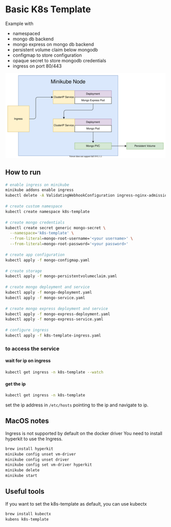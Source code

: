 # Basic K8s Template

Example with

* namespaced
* mongo db backend
* mongo express on mongo db backend
* persistent volume claim below mongodb
* configmap to store configuration
* opaque secret to store mongodb credentials
* ingress on port 80/443

![node diagram](docs/node.svg?raw=true "Node Diagram")

## How to run

```bash
# enable ingress on minikube
minikube addons enable ingress
kubectl delete -A ValidatingWebhookConfiguration ingress-nginx-admission

# create custom namespace
kubectl create namespace k8s-template

# create mongo credentials
kubectl create secret generic mongo-secret \
  --namespace='k8s-template' \
  --from-literal=mongo-root-username='<your username>' \
  --from-literal=mongo-root-password='<your password>'

# create app configuration
kubectl apply -f mongo-configmap.yaml

# create storage
kubectl apply -f mongo-persistentvolumeclaim.yaml

# create mongo deployment and service
kubectl apply -f mongo-deployment.yaml
kubectl apply -f mongo-service.yaml

# create mongo express deployment and service
kubectl apply -f mongo-express-deployment.yaml
kubectl apply -f mongo-express-service.yaml

# configure ingress
kubectl apply -f k8s-template-ingress.yaml 
```

### to access the service

#### wait for ip on ingress

```bash
kubectl get ingress -n k8s-template --watch
```

#### get the ip

```bash
kubectl get ingress -n k8s-template
```

set the ip address in `/etc/hosts` pointing to the ip and navigate to ip.

## MacOS notes

Ingress is not supported by default on the docker driver You need to install hyperkit to use the Ingress.

```bash
brew install hyperkit
minikube config unset vm-driver
minikube config unset driver
minikube config set vm-driver hyperkit
minikube delete
minikube start
```

## Useful tools

If you want to set the k8s-template as default, you can use kubectx

```bash
brew install kubectx
kubens k8s-template
```
